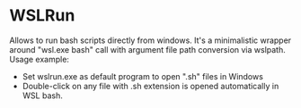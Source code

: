 # WSLRun
Allows to run bash scripts directly from windows.
It's a minimalistic wrapper around "wsl.exe bash" call with argument file path conversion via wslpath.
Usage example:
* Set wslrun.exe as default program to open ".sh" files in Windows
* Double-click on any file with .sh extension is opened automatically in WSL bash.